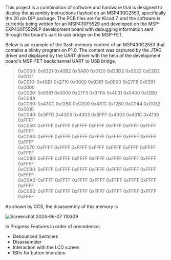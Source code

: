 This project is a combination of software and hardware that is designed to display the assembly instructions flashed on an MSP430G2553, specifically the 20 pin DIP package. The PCB files are for Kicad 7, and the software is currently being written for an MSP430F5529 and developed on the MSP-EXP430F5529LP development board with debugging information sent through the board's uart to usb bridge on the MSP-FET.

Below is an example of the flash memory content of an MSP430G2553 that contains a blinky program on P1.0. The content was captured by the JTAG driver and displayed by the UART driver with the help of the development board's MSP-FET backchannel UART to USB bridge.

>0xC000: 0x8321 0x40B2 0x5A80 0x0120 0xD3D2 0x0022 0xE3D2 0x0021\
>0xC010: 0x40B1 0x2710 0x0000 0x9381 0x0000 0x27F8 0x8391 0x0000\
>0xC020: 0x9381 0x0000 0x27F3 0x3FFA 0x4031 0x0400 0x12B0 0xC04A\
>0xC030: 0x430C 0x12B0 0xC000 0x431C 0x12B0 0xC044 0xD032 0x0010\
>0xC040: 0x3FFD 0x4303 0x4303 0x3FFF 0x4303 0x431C 0x4130 0xFFFF\
>0xC050: 0xFFFF 0xFFFF 0xFFFF 0xFFFF 0xFFFF 0xFFFF 0xFFFF 0xFFFF\
>0xC060: 0xFFFF 0xFFFF 0xFFFF 0xFFFF 0xFFFF 0xFFFF 0xFFFF 0xFFFF\
>0xC070: 0xFFFF 0xFFFF 0xFFFF 0xFFFF 0xFFFF 0xFFFF 0xFFFF 0xFFFF\
>0xC080: 0xFFFF 0xFFFF 0xFFFF 0xFFFF 0xFFFF 0xFFFF 0xFFFF 0xFFFF\
>0xC090: 0xFFFF 0xFFFF 0xFFFF 0xFFFF 0xFFFF 0xFFFF 0xFFFF 0xFFFF\
>0xC0A0: 0xFFFF 0xFFFF 0xFFFF 0xFFFF 0xFFFF 0xFFFF 0xFFFF 0xFFFF\
>0xC0B0: 0xFFFF 0xFFFF 0xFFFF 0xFFFF 0xFFFF 0xFFFF 0xFFFF 0xFFFF

As shown by CCS, the disassembly of this memory is

![Screenshot 2024-06-07 110309](https://github.com/jdbaptista/MSP-Debugger/assets/18275346/934aa8e5-8492-48f7-af5f-b9dc697ad072)


In Progress Features in order of precedence:
- Debounced Switches
- Disassembler
- Interaction with the LCD screen
- ISRs for button interation
